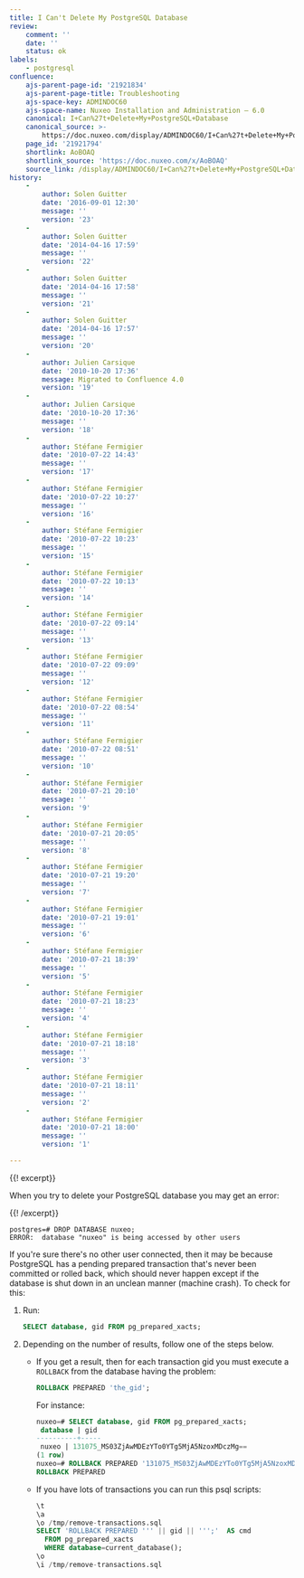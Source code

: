 ```yaml
---
title: I Can't Delete My PostgreSQL Database
review:
    comment: ''
    date: ''
    status: ok
labels:
    - postgresql
confluence:
    ajs-parent-page-id: '21921834'
    ajs-parent-page-title: Troubleshooting
    ajs-space-key: ADMINDOC60
    ajs-space-name: Nuxeo Installation and Administration — 6.0
    canonical: I+Can%27t+Delete+My+PostgreSQL+Database
    canonical_source: >-
        https://doc.nuxeo.com/display/ADMINDOC60/I+Can%27t+Delete+My+PostgreSQL+Database
    page_id: '21921794'
    shortlink: AoBOAQ
    shortlink_source: 'https://doc.nuxeo.com/x/AoBOAQ'
    source_link: /display/ADMINDOC60/I+Can%27t+Delete+My+PostgreSQL+Database
history:
    - 
        author: Solen Guitter
        date: '2016-09-01 12:30'
        message: ''
        version: '23'
    - 
        author: Solen Guitter
        date: '2014-04-16 17:59'
        message: ''
        version: '22'
    - 
        author: Solen Guitter
        date: '2014-04-16 17:58'
        message: ''
        version: '21'
    - 
        author: Solen Guitter
        date: '2014-04-16 17:57'
        message: ''
        version: '20'
    - 
        author: Julien Carsique
        date: '2010-10-20 17:36'
        message: Migrated to Confluence 4.0
        version: '19'
    - 
        author: Julien Carsique
        date: '2010-10-20 17:36'
        message: ''
        version: '18'
    - 
        author: Stéfane Fermigier
        date: '2010-07-22 14:43'
        message: ''
        version: '17'
    - 
        author: Stéfane Fermigier
        date: '2010-07-22 10:27'
        message: ''
        version: '16'
    - 
        author: Stéfane Fermigier
        date: '2010-07-22 10:23'
        message: ''
        version: '15'
    - 
        author: Stéfane Fermigier
        date: '2010-07-22 10:13'
        message: ''
        version: '14'
    - 
        author: Stéfane Fermigier
        date: '2010-07-22 09:14'
        message: ''
        version: '13'
    - 
        author: Stéfane Fermigier
        date: '2010-07-22 09:09'
        message: ''
        version: '12'
    - 
        author: Stéfane Fermigier
        date: '2010-07-22 08:54'
        message: ''
        version: '11'
    - 
        author: Stéfane Fermigier
        date: '2010-07-22 08:51'
        message: ''
        version: '10'
    - 
        author: Stéfane Fermigier
        date: '2010-07-21 20:10'
        message: ''
        version: '9'
    - 
        author: Stéfane Fermigier
        date: '2010-07-21 20:05'
        message: ''
        version: '8'
    - 
        author: Stéfane Fermigier
        date: '2010-07-21 19:20'
        message: ''
        version: '7'
    - 
        author: Stéfane Fermigier
        date: '2010-07-21 19:01'
        message: ''
        version: '6'
    - 
        author: Stéfane Fermigier
        date: '2010-07-21 18:39'
        message: ''
        version: '5'
    - 
        author: Stéfane Fermigier
        date: '2010-07-21 18:23'
        message: ''
        version: '4'
    - 
        author: Stéfane Fermigier
        date: '2010-07-21 18:18'
        message: ''
        version: '3'
    - 
        author: Stéfane Fermigier
        date: '2010-07-21 18:11'
        message: ''
        version: '2'
    - 
        author: Stéfane Fermigier
        date: '2010-07-21 18:00'
        message: ''
        version: '1'

---
```

{{! excerpt}}

When you try to delete your PostgreSQL database you may get an error:

{{! /excerpt}}

```
postgres=# DROP DATABASE nuxeo;
ERROR:  database "nuxeo" is being accessed by other users

```

If you're sure there's no other user connected, then it may be because PostgreSQL has a pending prepared transaction that's never been committed or rolled back, which should never happen except if the database is shut down in an unclean manner (machine crash). To check for this:

1.  Run:

    ```sql
    SELECT database, gid FROM pg_prepared_xacts;

    ```

2.  Depending on the number of results, follow one of the steps below.

    *   If you get a result, then for each transaction gid you must execute a `ROLLBACK` from the database having the problem:

        ```sql
        ROLLBACK PREPARED 'the_gid';

        ```

        For instance:

        ```sql
        nuxeo=# SELECT database, gid FROM pg_prepared_xacts;
         database | gid
        ----------+-----
         nuxeo | 131075_MS03ZjAwMDEzYTo0YTg5MjA5NzoxMDczMg==
        (1 row)
        nuxeo=# ROLLBACK PREPARED '131075_MS03ZjAwMDEzYTo0YTg5MjA5NzoxMDczMg==';
        ROLLBACK PREPARED

        ```

    *   If you have lots of transactions you can run this psql scripts:

        ```sql
        \t
        \a
        \o /tmp/remove-transactions.sql
        SELECT 'ROLLBACK PREPARED ''' || gid || ''';'  AS cmd
          FROM pg_prepared_xacts
          WHERE database=current_database();
        \o
        \i /tmp/remove-transactions.sql

        ```

&nbsp;